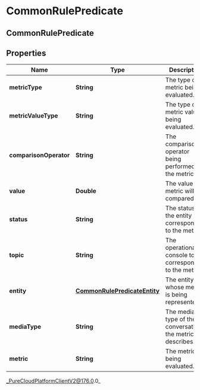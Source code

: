 # CommonRulePredicate

## CommonRulePredicate

## Properties

|Name | Type | Description | Notes|
|------------ | ------------- | ------------- | -------------|
| **metricType** | **String** | The type of metric being evaluated. | |
| **metricValueType** | **String** | The type of metric value being evaluated. | |
| **comparisonOperator** | **String** | The comparison operator being performed on the metric. | |
| **value** | **Double** | The value the metric will be compared to. | |
| **status** | **String** | The status of the entity corresponding to the metric. | [optional] |
| **topic** | **String** | The operational console topic corresponding to the metric. | [optional] |
| **entity** | [**CommonRulePredicateEntity**](CommonRulePredicateEntity) | The entity whose metric is being represented. | |
| **mediaType** | **String** | The media type of the conversation the metric describes. | [optional] |
| **metric** | **String** | The metric being evaluated. | |



_PureCloudPlatformClientV2@176.0.0_
